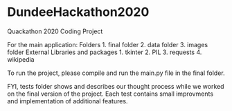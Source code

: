 # DundeeHackathon2020
Quackathon 2020 Coding Project

For the main application:
  Folders
    1. final folder
    2. data folder
    3. images folder 
  External Libraries and packages
    1. tkinter
    2. PIL
    3. requests
    4. wikipedia
    
To run the project, please compile and run the main.py file in the final folder.


FYI, tests folder shows and describes our thought process while we worked on the final version of the project. Each test contains small improvments and implementation of additional features.
